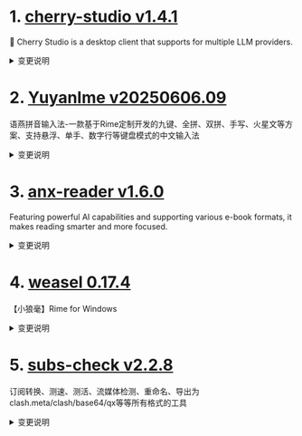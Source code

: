 
# 1. [cherry-studio v1.4.1](https://github.com/CherryHQ/cherry-studio/releases/tag/v1.4.1)  
🍒 Cherry Studio is a desktop client that supports for multiple LLM providers.
<details>
<summary>变更说明</summary>

## What's Changed
* refactor: sort mentioned models in QuickPanel  
* fix(OpenAIProvider): prevent atob error with non-base64 image URLs  
* fix: replace franc with franc-min for improved performance  
* fix: provider o3 docs not found  
* feat(SelectionService): predefined filter list only available in Selected mode  
* fix: adjust sidebar icon margins based on fullscreen state  
* test: more unit tests for message rendering  
* fix: token usage not updated after editing message  
* fix: qwen3 cannot name a topic  
* fix: assistant emoji displaying incorrectly in specific situations   
* fix: mcp uv&bun installation status icon in nav bar not updated after…  
* hotfix(OpenAIProvider): remove redundant 'unkown' chunk  
* hotfix: update qwen3 model identification logic to use startsWith for im…  
* feat(AppUpdater): implement localized update dialog  
* Fix: outdated provider websites and models  
* chore(gitignore): exclude cursor settings  
* fix: prevent message overflow when minimized width  
* refactor(BackupManager, WebDav): streamline WebDAV client initialization and enhance directory listing functionality  
* fix(SelectionAssistant): customCSS should not override background  
* feat(SelectionAssistant): Smart Translation ( aka BiDirectionTranslate)  
* fix: chat navigation triggering  
* fix(ci): Update the nightly-build workflow  
* fix: optimize multilingual display of documents  
* fix: correct variable name obsidianVault in Obsidian export  
* fix: transparent window flashing when show  
* feat(SelectionAssistant): fullscreen game/presentation mode  
* fix: codeblock overflow in bubble style  
* fix(MermaidPreview): debounce mermaid rendering to alleviate flickering  
* hotfix: gemini auto thinking  
* fix(SelectionAssistant): JetBrains IDEs, Remote desktop, Gaming, PDF views, etc  
* fix: use monospace font for theme colorpicker  
* fix(AnthropicProvider): update usage and metrics handling to prevent TypeError   
* fix: sync active topic after rename  
* fix: OpenAI provider api check doesn't handle error  
* feat(constants): expand supported file extensions and categorize text…  
* feat(Settings): Add token count display toggle  
* hotfix: ensure show token usage setting defaults to true  
* fix(SelectionAssistant): ignore ctrl pressing when user is zooming in/out  
* refactor: enhance export functions  
* fix: add blank lines between reasoning summary parts  
* support tokenflux image generation for [Flux.1 Kontext]  
* chore: update OpenAI package to version 5.1.0 and adjust related patches  
* remove unused Delete tokenflux_painting_page.md  
* fix: Improve the switching logic in multi-tab state  

## New Contributors
*  made their first contribution in 
*  made their first contribution in 
*  made their first contribution in 

**Full Changelog**:   

</details>

# 2. [YuyanIme v20250606.09](https://github.com/gurecn/YuyanIme/releases/tag/v20250606.09)  
语燕拼音输入法-一款基于Rime定制开发的九键、全拼、双拼、手写、火星文等方案、支持悬浮、单手、数字行等键盘模式的中文输入法
<details>
<summary>变更说明</summary>

## 新特性：
+ 优化九宫格模式卡顿问题，扩充`腾讯向量词库`；
+ 优化`候选词匹配`机制，修复九宫格`单韵母`汉字输入问题，实现2、3、6键匹配简拼；
+ 优化项目`资源冗余`问题，优化`键盘显示`效果。
## 缺陷修复：
+ 修复`候选词栏`输入异常问题；
+ 优化`拼音`选择栏高度过低；
+ 修复`键盘切换`概率崩溃问题；
+ 修复`符号界面返回`，概率汉字输入失效问题。  

</details>

# 3. [anx-reader v1.6.0](https://github.com/Anxcye/anx-reader/releases/tag/v1.6.0)  
Featuring powerful AI capabilities and supporting various e-book formats, it makes reading smarter and more focused. 
<details>
<summary>变更说明</summary>

## 1.6.0
‼️If WebDAV sync is enabled, please upgrade all devices to this version, otherwise the book notes list will not be displayed‼️
‼️如果启用了 WebDAV 同步，需要将各端都升级至此版本，否则书籍笔记列表将无法显示‼️

- Feat: Support locating the current chapter in the table of contents
- Feat: Custom page header and footer position
- Feat: Support displaying page numbers in the table of contents
- Feat: Support running JavaScript in books
- Feat: Support pull up to exit reading page
- Feat: Support adding bookmarks by pulling down
- Feat: Support opening the menu bar by pulling up
- Feat: Support adding/removing bookmarks via the bookmark button
- Feat: Show bookmark list in the table of contents page
- Feat: Support deleting the current bookmark by pulling down
- Feat: Support choosing whether to display bookmarks when filtering
- Feat: Display book name in two lines
- Feat: Add two background image in share card
- Feat: Opening a book from the note list will not record reading progress
- Fix: Fix inaccurate click position recognition in vertical scroll layout
- Fix: Optimize page-turning animation stuttering
- Fix: improve version comparison logic in update check
- Fix: Better app icon for Android
- Fix: Optimize the timing of the context menu popup on Android devices
- Dx: Improved JS debugging process for easier debugging

- Feat: 在目录上定位当前章节
- Feat: 自定义页眉和页脚的位置
- Feat: 在目录上显示页码 
- Feat: 支持运行Epub书中的 JavaScript
- Feat: 支持上划退出阅读页面
- Feat: 支持下拉添加书签
- Feat: 支持上拉呼出菜单栏
- Feat: 支持通过书签按钮添加/删除书签
- Feat: 在目录页显示书签列表
- Feat: 支持下拉删除当前书签
- Feat: 支持在笔记列表筛选时选择是否显示书签
- Feat: 书名显示为两行
- Feat: 分享卡片新增两个背景图
- Feat: 从笔记列表打开书不会记录阅读进度
- Fix: 修复竖向滚动排版点击位置识别不准确的问题
- Fix: 优化翻页动画卡顿的问题
- Fix: 优化检查更新时版本比较逻辑
- Fix: 优化 Android 端应用图标
- Fix: 优化 Android 设备上下文菜单弹出时机
- Dx: 修改js的调试流程，更方便调试  

</details>

# 4. [weasel 0.17.4](https://github.com/rime/weasel/releases/tag/0.17.4)  
【小狼毫】Rime for Windows
<details>
<summary>变更说明</summary>

## (2025-06-04)

### 主要更新
* 修复 未处理完整的用户目录路径打开处理问题

#### Code Refactor
refactor(WeaselTSF): add error handling when try open RimeUserDir 

#### Bug Fixes
fix(WeaselSetup): RimeUserDir in registry is empty when default location 

  

</details>

# 5. [subs-check v2.2.8](https://github.com/beck-8/subs-check/releases/tag/v2.2.8)  
订阅转换、测速、测活、流媒体检测、重命名、导出为clash.meta/clash/base64/qx等等所有格式的工具
<details>
<summary>变更说明</summary>

subs-check 问题沟通、使用交流渠道：

## Changelog
* 2128a0750ad732680e9fd46a85d4e7e7ce6fbbcb op: optimize s3
* d7760174731964ede81119aacc0da3c90a85750a op: update workflow
* f1d32421e7a11d8b544173f077a726cbeae1d18e update mihomo to v1.19.10
* 9b8fde1b65ba32120bc8dc3c5ca02fc1c14f219b update sub-store to 2.19.57
* c78d34b3c5efca5ea89fa82bb0632e7e86ce1b00 支持minio
* 1e48ad1d4bd8317840b07f711e502bbabc7b7042 支持minio

  

</details>

